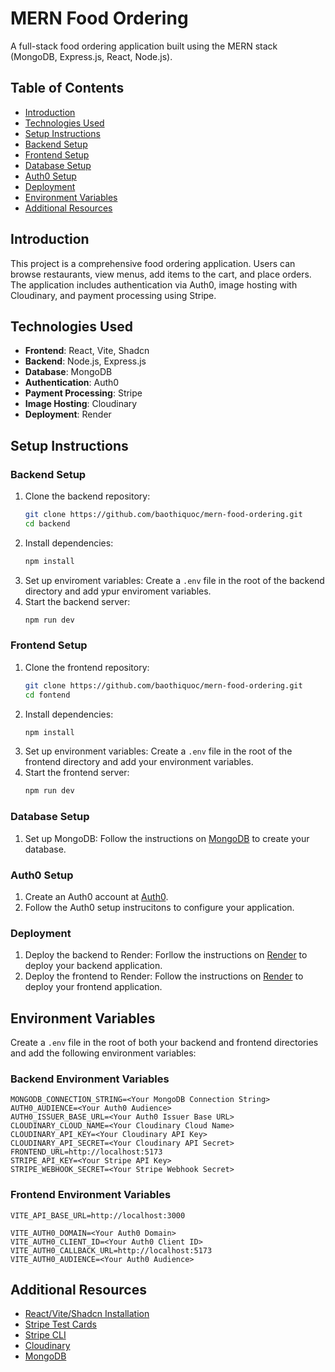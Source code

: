 # MERN Food Ordering

A full-stack food ordering application built using the MERN stack (MongoDB, Express.js, React, Node.js).

## Table of Contents
- [Introduction](#introduction)
- [Technologies Used](#technologies-used)
- [Setup Instructions](#setup-instructions)
- [Backend Setup](#backend-setup)
- [Frontend Setup](#frontend-setup)
- [Database Setup](#database-setup)
- [Auth0 Setup](#auth0-setup)
- [Deployment](#deployment)
- [Environment Variables](#environment-variables)
- [Additional Resources](#additional-resources)

## Introduction
This project is a comprehensive food ordering application. Users can browse restaurants, view menus, add items to the cart, and place orders. The application includes authentication via Auth0, image hosting with Cloudinary, and payment processing using Stripe.

## Technologies Used
- **Frontend**: React, Vite, Shadcn
- **Backend**: Node.js, Express.js
- **Database**: MongoDB
- **Authentication**: Auth0
- **Payment Processing**: Stripe
- **Image Hosting**: Cloudinary
- **Deployment**: Render

## Setup Instructions

### Backend Setup
1. Clone the backend repository:
   ```sh
   git clone https://github.com/baothiquoc/mern-food-ordering.git
   cd backend
2. Install dependencies:
    ```sh
    npm install
3. Set up enviroment variables:
    Create a `.env` file in the root of the backend directory and add ypur enviroment variables.
4. Start the backend server:
    ```sh
    npm run dev
### Frontend Setup
1. Clone the frontend repository:
    ```sh
    git clone https://github.com/baothiquoc/mern-food-ordering.git
    cd fontend
2. Install dependencies:
    ```sh
    npm install
3. Set up environment variables:
    Create a `.env` file in the root of the frontend directory and add your environment variables.
4. Start the frontend server:
    ```sh
    npm run dev
### Database Setup
1. Set up MongoDB:
    Follow the instructions on [MongoDB](https://mongodb.com) to create your database.
### Auth0 Setup
1. Create an Auth0 account at [Auth0](https://auth0.com).
2. Follow the Auth0 setup instrucitons to configure your application.
### Deployment
1. Deploy the backend to Render:
    Forllow the instructions on [Render](https://render.com) to deploy your backend application.
2. Deploy the frontend to Render:
    Follow the instructions on [Render](https://render.com) to deploy your frontend application.
## Environment Variables
Create a `.env` file in the root of both your backend and frontend directories and add the following environment variables:

### Backend Environment Variables
    MONGODB_CONNECTION_STRING=<Your MongoDB Connection String>
    AUTH0_AUDIENCE=<Your Auth0 Audience>
    AUTH0_ISSUER_BASE_URL=<Your Auth0 Issuer Base URL>
    CLOUDINARY_CLOUD_NAME=<Your Cloudinary Cloud Name>
    CLOUDINARY_API_KEY=<Your Cloudinary API Key>
    CLOUDINARY_API_SECRET=<Your Cloudinary API Secret>
    FRONTEND_URL=http://localhost:5173
    STRIPE_API_KEY=<Your Stripe API Key>
    STRIPE_WEBHOOK_SECRET=<Your Stripe Webhook Secret>
### Frontend Environment Variables
    VITE_API_BASE_URL=http://localhost:3000

    VITE_AUTH0_DOMAIN=<Your Auth0 Domain>
    VITE_AUTH0_CLIENT_ID=<Your Auth0 Client ID>
    VITE_AUTH0_CALLBACK_URL=http://localhost:5173
    VITE_AUTH0_AUDIENCE=<Your Auth0 Audience>
    
## Additional Resources
- [React/Vite/Shadcn Installation](https://ui.shadcn.com/docs/installation)
- [Stripe Test Cards](https://stripe.com/docs/testing#international-cards)
- [Stripe CLI](https://stripe.com/docs/stripe-cli?locale=en-GB)
- [Cloudinary](https://cloudinary.com/)
- [MongoDB](https://mongodb.com)










